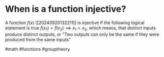 # When is a function injective? 
A function $f(x)$ [[20240920132211]] is injective if the following logical statement is true
$f(x_1)=f(x_2)\implies x_1=x_2$, which means, that distinct inputs produce distinct outputs, or 
"Two outputs can only be the same if they were produced from the same inputs"

#math #functions #grouptheory